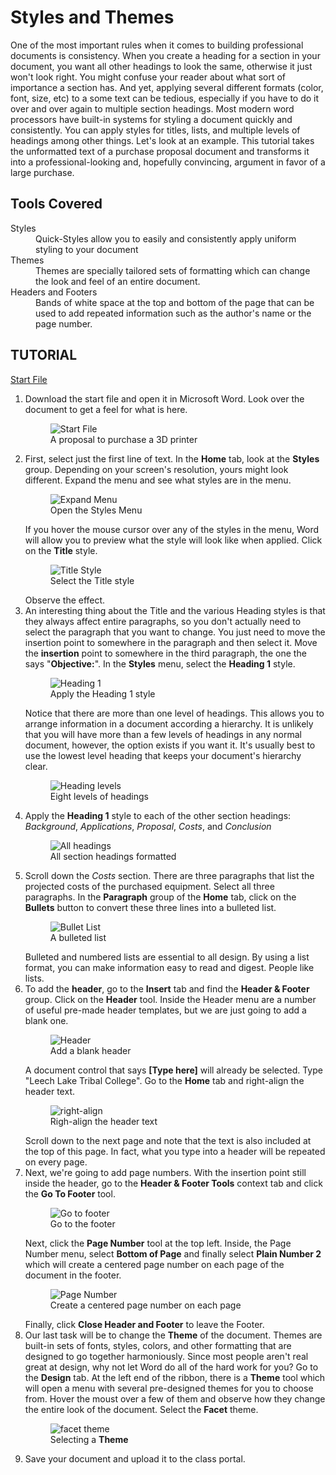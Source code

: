 # Styles and Themes

One of the most important rules when it comes to building professional documents is consistency. When you create a heading for a section in your document, you want all other headings to look the same, otherwise it just won't look right. You might confuse your reader about what sort of importance a section has. And yet, applying several different formats (color, font, size, etc) to a some text can be tedious, especially if you have to do it over and over again to multiple section headings. Most modern word processors have built-in systems for styling a document quickly and consistently. You can apply styles for titles, lists, and multiple levels of headings among other things. Let's look at an example. This tutorial takes the unformatted text of a purchase proposal document and transforms it into a professional-looking and, hopefully convincing, argument in favor of a large purchase.

## Tools Covered

<dl>
    <dt>Styles</dt>
    <dd>Quick-Styles allow you to easily and consistently apply uniform styling to your document</dd>
    <dt>Themes</dt>
    <dd>Themes are specially tailored sets of formatting which can change the look and feel of an entire document.</dd>
    <dt>Headers and Footers</dt>
    <dd>Bands of white space at the top and bottom of the page that can be used to add repeated information such as the author's name or the page number.</dd>
</dl>

## TUTORIAL

[Start File](http://erickuha.com/primer/word_resources/tutorial4_start.docx)

<ol>
    <li>
        Download the start file and open it in Microsoft Word. Look over the document to get a feel for what is here.
        <figure>
            <img src="images/tutorial4/1.png" alt="Start File">
            <figcaption>A proposal to purchase a 3D printer</figcaption>
        </figure>
    </li>
    <li>
        First, select just the first line of text. In the <strong>Home</strong> tab, look at the <strong>Styles</strong> group. Depending on your screen's resolution, yours might look different. Expand the menu and see what styles are in the menu.
        <figure>
            <img src="images/tutorial4/2.png" alt="Expand Menu">
            <figcaption>Open the Styles Menu</figcaption>
        </figure>
        If you hover the mouse cursor over any of the styles in the menu, Word will allow you to preview what the style will look like when applied. Click on the <strong>Title</strong> style.
        <figure>
            <img src="images/tutorial4/3.png" alt="Title Style">
            <figcaption>Select the Title style</figcaption>
        </figure>
        Observe the effect.
    </li>
    <li>
        An interesting thing about the Title and the various Heading styles is that they always affect entire paragraphs, so you don't actually need to select the paragraph that you want to change. You just need to move the insertion point to somewhere in the paragraph and then select it. Move the <strong>insertion</strong> point to somewhere in the third paragraph, the one the says "<strong>Objective:</strong>". In the <strong>Styles</strong> menu, select the <strong>Heading 1</strong> style.
        <figure>
            <img src="images/tutorial4/4.png" alt="Heading 1">
            <figcaption>Apply the Heading 1 style</figcaption>
        </figure>
        Notice that there are more than one level of headings. This allows you to arrange information in a document according a hierarchy. It is unlikely that you will have more than a few levels of headings in any normal document, however, the option exists if you want it. It's usually best to use the lowest level heading that keeps your document's hierarchy clear.
        <figure>
            <img src="images/tutorial4/5.png" alt="Heading levels">
            <figcaption>Eight levels of headings</figcaption>
        </figure>
    </li>
    <li>
        Apply the <strong>Heading 1</strong> style to each of the other section headings: <em>Background</em>, <em>Applications</em>, <em>Proposal</em>, <em>Costs</em>, and <em>Conclusion</em>
        <figure>
            <img src="images/tutorial4/6.png" alt="All headings">
            <figcaption>All section headings formatted</figcaption>
        </figure>
    </li>
    <li>
        Scroll down the <em>Costs</em> section. There are three paragraphs that list the projected costs of the purchased equipment. Select all three paragraphs. In the <strong>Paragraph</strong> group of the <strong>Home</strong> tab, click on the <strong>Bullets</strong> button to convert these three lines into a bulleted list.
        <figure>
            <img src="images/tutorial4/7.png" alt="Bullet List">
            <figcaption>A bulleted list</figcaption>
        </figure>
        Bulleted and numbered lists are essential to all design. By using a list format, you can make information easy to read and digest. People like lists.
    </li>
    <li>
        To add the <strong>header</strong>, go to the <strong>Insert</strong> tab and find the <strong>Header & Footer</strong> group. Click on the <strong>Header</strong> tool. Inside the Header menu are a number of useful pre-made header templates, but we are just going to add a blank one.
        <figure>
            <img src="images/tutorial4/8.png" alt="Header">
            <figcaption>Add a blank header</figcaption>
        </figure>
        A document control that says <strong>[Type here]</strong> will already be selected. Type "Leech Lake Tribal College". Go to the <strong>Home</strong> tab and right-align the header text.
        <figure>
            <img src="images/tutorial4/9.png" alt="right-align">
            <figcaption>Righ-align the header text</figcaption>
        </figure>
        Scroll down to the next page and note that the text is also included at the top of this page. In fact, what you type into a header will be repeated on every page.
    </li>
    <li>
        Next, we're going to add page numbers. With the insertion point still inside the header, go to the <strong>Header & Footer Tools</strong> context tab and click the <strong>Go To Footer</strong> tool.
        <figure>
            <img src="images/tutorial4/10.png" alt="Go to footer">
            <figcaption>Go to the footer</figcaption>
        </figure>
        Next, click the <strong>Page Number</strong> tool at the top left. Inside, the Page Number menu, select <strong>Bottom of Page</strong> and finally select <strong>Plain Number 2</strong> which will create a centered page number on each page of the document in the footer.
        <figure>
            <img src="images/tutorial4/11.png" alt="Page Number">
            <figcaption>Create a centered page number on each page</figcaption>
        </figure>
        Finally, click <strong>Close Header and Footer</strong> to leave the Footer.
    </li>
    <li>
        Our last task will be to change the <strong>Theme</strong> of the document. Themes are built-in sets of fonts, styles, colors, and other formatting that are designed to go together harmoniously. Since most people aren't real great at design, why not let Word do all of the hard work for you? Go to the <strong>Design</strong> tab. At the left end of the ribbon, there is a <strong>Theme</strong> tool which will open a menu with several pre-designed themes for you to choose from. Hover the moust over a few of them and observe how they change the entire look of the document. Select the <strong>Facet</strong> theme.
        <figure>
            <img src="images/tutorial4/12.png" alt="facet theme">
            <figcaption>Selecting a <strong>Theme</strong></figcaption>
        </figure>
    </li>
    <li>
        Save your document and upload it to the class portal.
    </li>
</ol>
